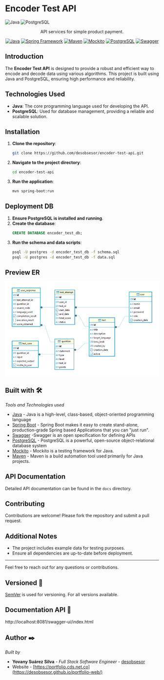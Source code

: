 # Encoder Test API

![Java](https://img.shields.io/badge/Java-ED8B00?style=for-the-badge&logo=java&logoColor=white) ![PostgreSQL](https://img.shields.io/badge/PostgreSQL-316192?style=for-the-badge&logo=postgresql&logoColor=white)

  <p align="center">API services for simple product payment.</p>
<p align="center">
  <a href="https://www.java.com" target="_blank"><img src="https://img.shields.io/badge/Java-17-ED8B00?style=flat&logo=java&logoColor=white" alt="Java"></a>
  <a href="https://spring.io/" target="_blank"><img src="https://img.shields.io/badge/Spring_Framework-6.0-6DB33F?style=flat&logo=spring&logoColor=white" alt="Spring Framework"></a>
  <a href="https://maven.apache.org/" target="_blank"><img src="https://img.shields.io/badge/Maven-3.8-C71A36?style=flat&logo=apache-maven&logoColor=white" alt="Maven"></a>
  <a href="https://site.mockito.org" target="_blank"><img src="https://img.shields.io/badge/Mockito-5.0-83B81A?style=flat&logo=java&logoColor=white" alt="Mockito"></a>
  <a href="https://www.postgresql.org" target="_blank"><img src="https://img.shields.io/badge/PostgreSQL-v8.14.1-%23336791" alt="PostgreSQL"></a>
  <a href="https://swagger.io" target="_blank"><img src="https://img.shields.io/badge/Swagger-v11.1.1-%2385EA2D" alt="Swagger"></a>
</p>

## Introduction

The **Encoder Test API** is designed to provide a robust and efficient way to encode and decode data using various algorithms. This project is built using Java and PostgreSQL, ensuring high performance and reliability.

## Technologies Used

- **Java**: The core programming language used for developing the API.
- **PostgreSQL**: Used for database management, providing a reliable and scalable solution.

## Installation

1. **Clone the repository**:
   ```bash
   git clone https://github.com/desobsesor/encoder-test-api.git
   ```

2. **Navigate to the project directory**:
   ```bash
   cd encoder-test-api
   ```

3. **Run the application**:
   ```bash
   mvn spring-boot:run
   ```

## Deployment DB

1. **Ensure PostgreSQL is installed and running**.
2. **Create the database**:
   ```sql
   CREATE DATABASE encoder_test_db;
   ```
3. **Run the schema and data scripts**:
   ```bash
   psql -U postgres -d encoder_test_db -f schema.sql
   psql -U postgres -d encoder_test_db -f data.sql
   ```
## Preview ER

<p align="center">
  <img src="src/main/resources/images/relation-entity.png" alt="Database Schema" width="800"/>
</p>

## Built with 🛠️

_Tools and Technologies used_
- [Java](URL_ADDRESS.java.com/) - Java is a high-level, class-based, object-oriented programming language
- [Spring Boot](URL_ADDRESS.io/projects/spring-boot) - Spring Boot makes it easy to create stand-alone, production-grade Spring based Applications that you can "just run".
- [Swagger](https://swagger.io/) -Swagger is an open specification for defining APIs
- [PostgreSQL](https://https://www.postgresql.org/) - PostgreSQL is a powerful, open-source object-relational database system
- [Mockito](https://mockito.org) - Mockito is a testing framework for Java.
- [Maven](https://apache.org/) - Maven is a build automation tool used primarily for Java projects.

## API Documentation

Detailed API documentation can be found in the `docs` directory.

## Contributing

Contributions are welcome! Please fork the repository and submit a pull request.

## Additional Notes

- The project includes example data for testing purposes.
- Ensure all dependencies are up-to-date before deployment.

---

Feel free to reach out for any questions or contributions.


## Versioned 📌

[SemVer](http://semver.org/) is used for versioning. For all versions available.

## Documentation API 📖

http://localhost:8081/swagger-ui/index.html

## Author ✒️

_Built by_

- **Yovany Suárez Silva** - _Full Stack Software Engineer_ - [desobsesor](https://github.com/desobsesor)
- Website - [https://portfolio.cds.net.co](https://desobsesor.github.io/portfolio-web/)